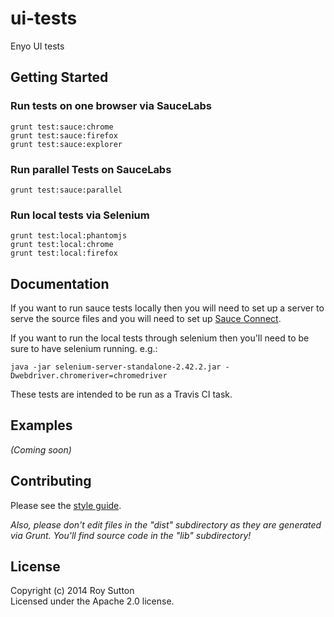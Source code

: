 # ui-tests

Enyo UI tests

## Getting Started

### Run tests on one browser via SauceLabs

```
grunt test:sauce:chrome
grunt test:sauce:firefox
grunt test:sauce:explorer
```

### Run parallel Tests on SauceLabs

```
grunt test:sauce:parallel
```

### Run local tests via Selenium

```
grunt test:local:phantomjs
grunt test:local:chrome
grunt test:local:firefox
```

## Documentation
If you want to run sauce tests locally then you will need to set up a server to serve the source files and you will need to set up [Sauce Connect](https://docs.saucelabs.com/reference/sauce-connect/).

If you want to run the local tests through selenium then you'll need to be sure to have selenium running.  e.g.:

```
java -jar selenium-server-standalone-2.42.2.jar -Dwebdriver.chromeriver=chromedriver
```

These tests are intended to be run as a Travis CI task.

## Examples
_(Coming soon)_

## Contributing
Please see the [style guide](http://enyojs.com/docs/latest/best-practices/style-guide.html).

_Also, please don't edit files in the "dist" subdirectory as they are generated via Grunt. You'll find source code in the "lib" subdirectory!_

## License
Copyright (c) 2014 Roy Sutton  
Licensed under the Apache 2.0 license.
